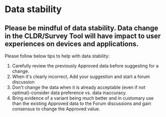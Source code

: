 # Data stability

## Please be mindful of data stability. Data change in the CLDR/Survey Tool will have impact to user experiences on devices and applications.

Please follow below tips to help with data stability:

1.  Carefully review the previously Approved data before suggesting for a
    change.
2.  When it's clearly incorrect, Add your suggestion and start a forum
    discussion
3.  Don't change the data when it is already acceptable (even if not
    optimal)-consider data preference vs. data inaccuracy.
4.  Bring evidence of a variant being much better and in customary use than the
    existing Approved data to the Forum discussions and gain consensus to change
    the Approved value.
